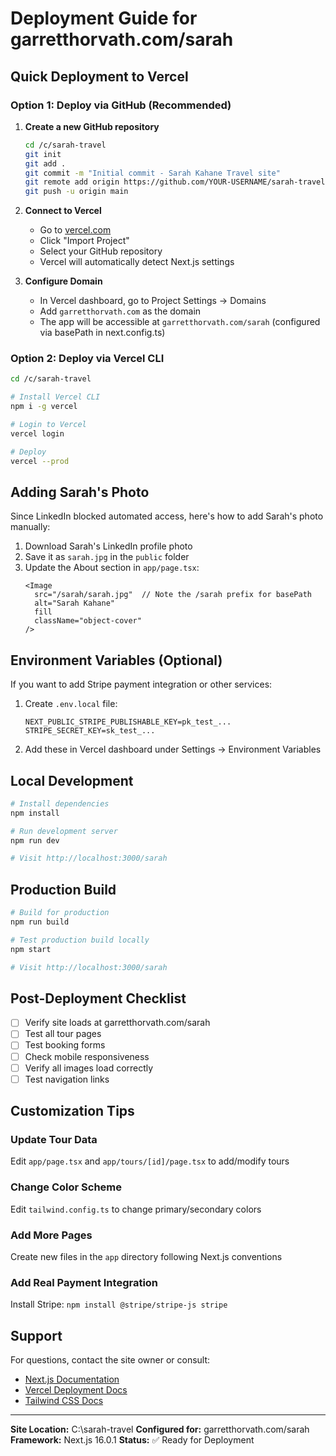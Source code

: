 # Deployment Guide for garretthorvath.com/sarah

## Quick Deployment to Vercel

### Option 1: Deploy via GitHub (Recommended)

1. **Create a new GitHub repository**
   ```bash
   cd /c/sarah-travel
   git init
   git add .
   git commit -m "Initial commit - Sarah Kahane Travel site"
   git remote add origin https://github.com/YOUR-USERNAME/sarah-travel.git
   git push -u origin main
   ```

2. **Connect to Vercel**
   - Go to [vercel.com](https://vercel.com)
   - Click "Import Project"
   - Select your GitHub repository
   - Vercel will automatically detect Next.js settings

3. **Configure Domain**
   - In Vercel dashboard, go to Project Settings → Domains
   - Add `garretthorvath.com` as the domain
   - The app will be accessible at `garretthorvath.com/sarah` (configured via basePath in next.config.ts)

### Option 2: Deploy via Vercel CLI

```bash
cd /c/sarah-travel

# Install Vercel CLI
npm i -g vercel

# Login to Vercel
vercel login

# Deploy
vercel --prod
```

## Adding Sarah's Photo

Since LinkedIn blocked automated access, here's how to add Sarah's photo manually:

1. Download Sarah's LinkedIn profile photo
2. Save it as `sarah.jpg` in the `public` folder
3. Update the About section in `app/page.tsx`:
   ```tsx
   <Image
     src="/sarah/sarah.jpg"  // Note the /sarah prefix for basePath
     alt="Sarah Kahane"
     fill
     className="object-cover"
   />
   ```

## Environment Variables (Optional)

If you want to add Stripe payment integration or other services:

1. Create `.env.local` file:
   ```
   NEXT_PUBLIC_STRIPE_PUBLISHABLE_KEY=pk_test_...
   STRIPE_SECRET_KEY=sk_test_...
   ```

2. Add these in Vercel dashboard under Settings → Environment Variables

## Local Development

```bash
# Install dependencies
npm install

# Run development server
npm run dev

# Visit http://localhost:3000/sarah
```

## Production Build

```bash
# Build for production
npm run build

# Test production build locally
npm start

# Visit http://localhost:3000/sarah
```

## Post-Deployment Checklist

- [ ] Verify site loads at garretthorvath.com/sarah
- [ ] Test all tour pages
- [ ] Test booking forms
- [ ] Check mobile responsiveness
- [ ] Verify all images load correctly
- [ ] Test navigation links

## Customization Tips

### Update Tour Data
Edit `app/page.tsx` and `app/tours/[id]/page.tsx` to add/modify tours

### Change Color Scheme
Edit `tailwind.config.ts` to change primary/secondary colors

### Add More Pages
Create new files in the `app` directory following Next.js conventions

### Add Real Payment Integration
Install Stripe: `npm install @stripe/stripe-js stripe`

## Support

For questions, contact the site owner or consult:
- [Next.js Documentation](https://nextjs.org/docs)
- [Vercel Deployment Docs](https://vercel.com/docs)
- [Tailwind CSS Docs](https://tailwindcss.com/docs)

---

**Site Location:** C:\sarah-travel
**Configured for:** garretthorvath.com/sarah
**Framework:** Next.js 16.0.1
**Status:** ✅ Ready for Deployment
